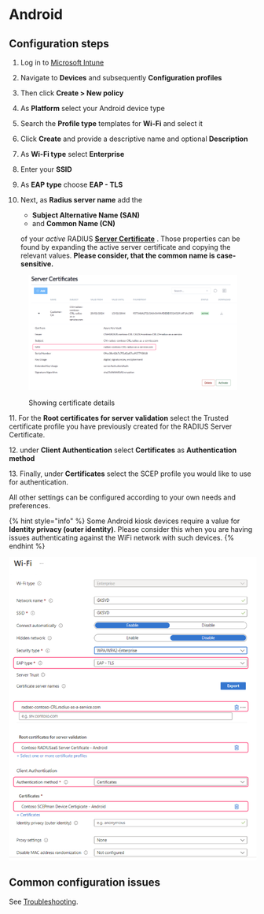 # Android

## Configuration steps

1. Log in to [Microsoft Intune](https://intune.microsoft.com/)
2. Navigate to **Devices** and subsequently **Configuration profiles**
3. Then click **Create > New policy**
4. As **Platform** select your Android device type
5. Search the **Profile type** templates for **Wi-Fi** and select it
6. Click **Create** and provide a descriptive name and optional **Description**
7. As **Wi-Fi type** select **Enterprise**
8. Enter your **SSID**
9. As **EAP type** choose **EAP - TLS**
10. Next, as **Radius server name** add the&#x20;

    * **Subject Alternative Name (SAN)**
    * and **Common Name (CN)**&#x20;

    of your _active_ RADIUS [**Server Certificate**](../../../admin-portal/settings/settings-server.md#server-certificates) . Those properties can be found by expanding the active server certificate and copying the relevant values. **Please consider, that the common name is case-sensitive.**

<figure><img src="../../../../.gitbook/assets/image.png" alt=""><figcaption><p>Showing certificate details</p></figcaption></figure>

11\. For the **Root certificates for server validation** select the Trusted certificate profile you have previously created for the RADIUS Server Certificate.

12\. under **Client Authentication** select **Certificates** as **Authentication method**&#x20;

13\. Finally, under **Certificates** select the SCEP profile you would like to use for authentication.

All other settings can be configured according to your own needs and preferences.

{% hint style="info" %}
Some Android kiosk devices require a value for **Identity privacy (outer identity)**. Please consider this when you are having issues authenticating against the WiFi network with such devices.
{% endhint %}

![](<../../../../.gitbook/assets/2024-06-03_21h31_46 (1).png>)

## Common configuration issues

See [Troubleshooting](../../../other/trubleshooting.md#intune-configuration-issues).

